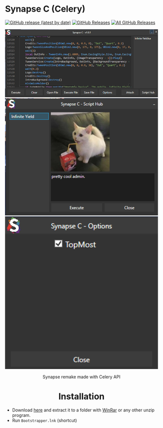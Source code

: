 # Synapse C (Celery)

<p>
  <a href="https://github.com/SkireScripts/Synapse-Celery/releases/latest"><img alt="GitHub release (latest by date)" src="https://img.shields.io/github/v/tag/SkireScripts/Synapse-Celery?color=1f2829&label=Latest&logo=github"></a>
  <a href="https://github.com/SkireScripts/Synapse-Celery/releases/latest"><img alt="GitHub Releases" src="https://img.shields.io/github/downloads/SkireScripts/Synapse-Celery/latest/total?color=1f2829&label=Latest%20Downloads&logo=github"></a>
  <a href="https://github.com/SkireScripts/Synapse-Celery/releases"><img alt="All GitHub Releases" src="https://img.shields.io/github/downloads/SkireScripts/Synapse-Celery/total?color=1f2829&label=Total%20Downloads&logo=github"></a>
</p>

<p align="center">
  <img src="https://github.com/SkireScripts/Synapse-Celery/blob/main/Main.png" width="700">
  <img src="https://github.com/SkireScripts/Synapse-Celery/blob/main/ScriptHub.png" width="700">
  <img src="https://github.com/SkireScripts/Synapse-Celery/blob/main/Options.png" width="700">
  <p align="center">
    Synapse remake made with Celery API
  </p>
</p>

<h1 align="center">Installation</h1>

* Download [here](https://www.mediafire.com/file/8dp3nbu4uj0tbrk/Synapse_C.rar/file) and extract it to a folder with [WinRar](https://win-rar.com) or any other unzip program.
* Run `Bootstrapper.lnk` (shortcut)
